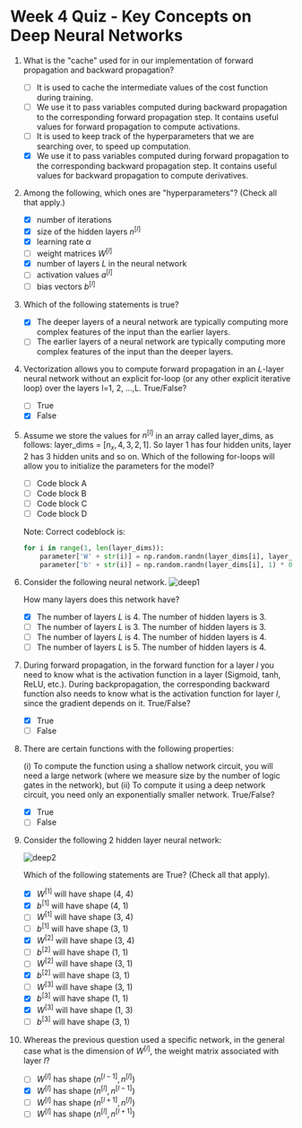 # Week 4 Quiz - Key Concepts on Deep Neural Networks

1. What is the "cache" used for in our implementation of forward propagation and backward propagation?

   - [ ] It is used to cache the intermediate values of the cost function during training.
   - [ ] We use it to pass variables computed during backward propagation to the corresponding forward propagation step. It contains useful values for forward propagation to compute activations.
   - [ ] It is used to keep track of the hyperparameters that we are searching over, to speed up computation.
   - [x] We use it to pass variables computed during forward propagation to the corresponding backward propagation step. It contains useful values for backward propagation to compute derivatives.

2. Among the following, which ones are "hyperparameters"? (Check all that apply.)

   - [x] number of iterations
   - [x] size of the hidden layers $n^{[l]}$
   - [x] learning rate $\alpha$
   - [ ] weight matrices $W^{[l]}$
   - [x] number of layers $L$ in the neural network
   - [ ] activation values $a^{[l]}$
   - [ ] bias vectors $b^{[l]}$

3. Which of the following statements is true?

   - [x] The deeper layers of a neural network are typically computing more complex features of the input than the earlier layers.
   - [ ] The earlier layers of a neural network are typically computing more complex features of the input than the deeper layers.

4. Vectorization allows you to compute forward propagation in an $L$-layer neural network without an explicit for-loop (or any other explicit iterative loop) over the layers l=1, 2, …,L. True/False?

   - [ ] True
   - [x] False

5. Assume we store the values for $n^{[l]}$ in an array called layer_dims, as follows: layer_dims = $[n_x, 4,3,2,1]$. So layer 1 has four hidden units, layer 2 has 3 hidden units and so on. Which of the following for-loops will allow you to initialize the parameters for the model?

   - [ ] Code block A
   - [ ] Code block B
   - [ ] Code block C
   - [ ] Code block D

    Note: Correct codeblock is:

    ```python
    for i in range(1, len(layer_dims)):
        parameter['W' + str(i)] = np.random.randn(layer_dims[i], layer_dims[i-1]) * 0.01
        parameter['b' + str(i)] = np.random.randn(layer_dims[i], 1) * 0.01
    ```

6. Consider the following neural network.
    ![deep1](https://d3c33hcgiwev3.cloudfront.net/imageAssetProxy.v1/cwmw1nrfEeeJIwrF5BVsIg_e9a22da9e380c0350d2dfd47dcf34503_Screen-Shot-2017-08-06-at-12.42.46-PM.png?expiry=1599868800000&hmac=iNuE2YGEJk5Hl8hkxD_n25ia_zl_6EoIjXRbYt0OkhQ)

    How many layers does this network have?

   - [x] The number of layers $L$ is 4. The number of hidden layers is 3.
   - [ ] The number of layers $L$ is 3. The number of hidden layers is 3.
   - [ ] The number of layers $L$ is 4. The number of hidden layers is 4.
   - [ ] The number of layers $L$ is 5. The number of hidden layers is 4.

7. During forward propagation, in the forward function for a layer $l$ you need to know what is the activation function in a layer (Sigmoid, tanh, ReLU, etc.). During backpropagation, the corresponding backward function also needs to know what is the activation function for layer $l$, since the gradient depends on it. True/False?

   - [x] True
   - [ ] False

8. There are certain functions with the following properties:

    (i) To compute the function using a shallow network circuit, you will need a large network (where we measure size by the number of logic gates in the network), but (ii) To compute it using a deep network circuit, you need only an exponentially smaller network. True/False?

   - [x] True
   - [ ] False

9. Consider the following 2 hidden layer neural network:

    ![deep2](https://d3c33hcgiwev3.cloudfront.net/imageAssetProxy.v1/8sF12nrfEeeumw4MySoK5g_36df26a0659f76c6566ff4f3706e6ad2_Screen-Shot-2017-08-05-at-12.50.32-PM.png?expiry=1599868800000&hmac=2tO2DxAdJsFV_LML-0YcTs1iScA7O5cLFSBjbmVNi4g)

    Which of the following statements are True? (Check all that apply).
   - [x] $W^{[1]}$ will have shape (4, 4)
   - [x] $b^{[1]}$ will have shape (4, 1)
   - [ ] $W^{[1]}$ will have shape (3, 4)
   - [ ] $b^{[1]}$ will have shape (3, 1)
   - [x] $W^{[2]}$ will have shape (3, 4)
   - [ ] $b^{[2]}$ will have shape (1, 1)
   - [ ] $W^{[2]}$ will have shape (3, 1)
   - [x] $b^{[2]}$ will have shape (3, 1)
   - [ ] $W^{[3]}$ will have shape (3, 1)
   - [x] $b^{[3]}$ will have shape (1, 1)
   - [x] $W^{[3]}$ will have shape (1, 3)
   - [ ] $b^{[3]}$ will have shape (3, 1)

10. Whereas the previous question used a specific network, in the general case what is the dimension of $W^{[l]}$, the weight matrix associated with layer $l$?

    - [ ] $W^{[l]}$ has shape $(n^{[l-1]}, n^{[l]})$
    - [x] $W^{[l]}$ has shape $(n^{[l]}, n^{[l-1]})$
    - [ ] $W^{[l]}$ has shape $(n^{[l+1]}, n^{[l]})$
    - [ ] $W^{[l]}$ has shape $(n^{[l]}, n^{[l+1]})$
